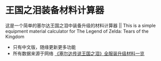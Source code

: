 # 王国之泪装备材料计算器
这是一个简单的塞尔达王国之泪中装备升级的材料计算器 || This is a simple equipment material calculator for The Legend of Zelda: Tears of the Kingdom

- 只有中文版，随缘更新更多功能
- 所有数据来源于网络 [《塞尔达传说王国之泪》全服装升级材料一览](https://www.gamersky.com/handbook/202305/1598008.shtml)
